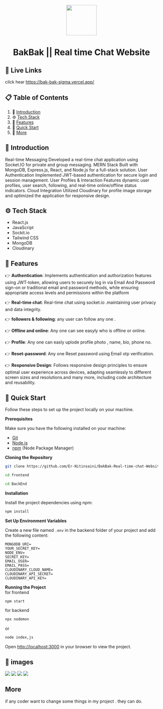 <div align="center">
 <img src="https://github.com/user-attachments/assets/c3344870-0b71-4d74-9b50-3857945a56d4" style="height:100px" /> 
</div>

<h1 align="center">BakBak || Real time Chat Website</h1>

## <a name="links">🔗 Live Links</a>
   cilck hear https://bak-bak-sigma.vercel.app/

## 📋 <a name="table">Table of Contents</a>

1. 🤖 [Introduction](#introduction)
2. ⚙️ [Tech Stack](#tech-stack)
3. 🔋 [Features](#features)
4. 🤸 [Quick Start](#quick-start)
5. 🚀 [More](#more)

## <a name="introduction">🤖 Introduction</a>

 Real-time Messaging Developed a real-time chat application using 
Socket.IO for private and group messaging.
 MERN Stack Built with MongoDB, Express.js, React, and Node.js for a 
full-stack solution.
 User Authentication Implemented JWT-based authentication for 
secure login and session management.
 User Profiles & Interaction Features dynamic user profiles, user search, 
following, and real-time online/offline status indicators.
 Cloud Integration Utilized Cloudinary for profile image storage and 
optimized the application for responsive design.


## <a name="tech-stack">⚙️ Tech Stack</a>

- React.js
- JavaScript 
- Sockit.io
- Tailwind CSS
- MongoDB
- Cloudinary

## <a name="features">🔋 Features</a>


👉 **Authentication**: Implements authentication and authorization features using JWT-token, allowing users to securely log in via Email And Password sign-on or traditional email and password methods, while ensuring appropriate access levels and permissions within the platform

👉 **Real-time chat**: Real-time chat using socket.io .maintaining user privacy and data integrity.

👉 **followers & following**: any user can follow any one .

👉 **Offline and online**: Any one can see easyly who is offline or online.

👉 **Profile**: Any one can easly uplode profile photo , name, bio, phone no.

👉 **Reset-password**: Any one Reset password using Email otp verification.

👉 **Responsive Design**: Follows responsive design principles to ensure optimal user experience across devices, adapting seamlessly to different screen sizes and resolutions.and many more, including code architecture and reusability. 


## <a name="quick-start">🤸 Quick Start</a>

Follow these steps to set up the project locally on your machine.

**Prerequisites**

Make sure you have the following installed on your machine:

- [Git](https://git-scm.com/)
- [Node.js](https://nodejs.org/en)
- [npm](https://www.npmjs.com/) (Node Package Manager)

**Cloning the Repository**

```bash
git clone https://github.com/Er-Nitinsaini/BakBak-Real-time-chat-Website.git
```
```bash
cd frontend 
```
```bash
cd BackEnd 
```

**Installation**

Install the project dependencies using npm:

```bash
npm install
```

**Set Up Environment Variables**

Create a new file named `.env` in the backend folder of your project and add the following content:

```env
MONGODB_URI=
YOUR_SECRET_KEY=
NODE_ENV=
SECRET_KEY=
EMAIL_USER=
EMAIL_PASS=
CLOUDINARY_CLOUD_NAME=
CLOUDINARY_API_SECRET=
CLOUDINARY_API_KEY=
```



**Running the Project** <br/>
for frontend 
```bash
npm start
```
for backend
```bash
npx nodemon 
```
or
```bash
node index,js
```

Open [http://localhost:3000](http://localhost:3000) in your browser to view the project.

## <a name="more">🚀 images</a>
<img src="https://github.com/user-attachments/assets/438d8856-f59b-40b9-b9ec-6a0125293594"/>
<img src="https://github.com/user-attachments/assets/1ecf23fc-c01a-4f36-abce-e078ecd73542"/>
<img src="https://github.com/user-attachments/assets/72633bac-b6a9-4fc4-9126-d97bf567d6c9"/>
<img src="https://github.com/user-attachments/assets/4c3e27eb-2acf-4d45-975c-a75abfa15245"/>

## <a name="more"> More</a>

if any coder want to change some things in my project . they can do.
